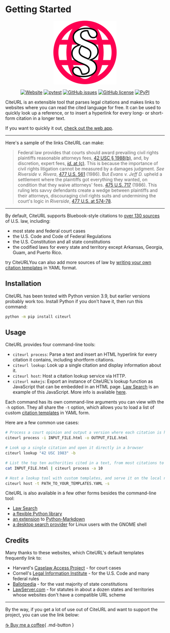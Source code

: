 # Getting Started

<p align="center"><a href="https://raindrum.pythonanywhere.com"><img src="https://raw.githubusercontent.com/raindrum/citeurl/main/citeurl/web/logo.svg" alt="CiteURL Logo" width=200px"></a></p>
<p align="center"><a href="https://raindrum.pythonanywhere.com"><img alt="Website" src="https://img.shields.io/website?down_color=lightgrey&up_color=blue&url=https%3A%2F%2Fraindrum.pythonanywhere.com"></a> <a href="https://github.com/raindrum/citeurl/actions/workflows/pytest.yml"><img src="https://github.com/raindrum/citeurl/actions/workflows/pytest.yml/badge.svg" alt="pytest" /></a> <a href="https://github.com/raindrum/citeurl/issues"><img src="https://img.shields.io/github/issues/raindrum/citeurl" alt="GitHub issues" /></a> <a href="https://github.com/raindrum/citeurl/blob/main/LICENSE.md"><img src="https://img.shields.io/github/license/raindrum/citeurl" alt="GitHub license" /></a> <a href="https://pypi.org/project/citeurl/"><img src="https://img.shields.io/pypi/v/citeurl" alt="PyPI" /></a></p>

CiteURL is an extensible tool that parses legal citations and makes links to websites where you can read the cited language for free. It can be used to quickly look up a reference, or to insert a hyperlink for every long- or short-form citation in a longer text.

If you want to quickly it out, [check out the web app](https://raindrum.pythonanywhere.com).

---

Here's a sample of the links CiteURL can make:

> Federal law provides that courts should award prevailing civil rights plaintiffs reasonable attorneys fees, [42 USC § 1988(b)](https://www.law.cornell.edu/uscode/text/42/1988#b), and, by discretion, expert fees, [*id.* at (c)](https://www.law.cornell.edu/uscode/text/42/1988#c). This is because the importance of civil rights litigation cannot be measured by a damages judgment. *See* *Riverside v. Rivera*, [477 U.S. 561](https://cite.case.law/us/477/561) (1986). But *Evans v. Jeff D.* upheld a settlement where the plaintiffs got everything they wanted, on condition that they waive attorneys' fees. [475 U.S. 717](https://cite.case.law/us/475/717) (1986). This ruling lets savvy defendants create a wedge between plaintiffs and their attorneys, discouraging civil rights suits and undermining the court's logic in *Riverside*, [477 U.S. at 574-78](https://cite.case.law/us/477/561#p574).

---

By default, CiteURL supports Bluebook-style citations to [over 130 sources](https://github.com/raindrum/citeurl/blob/main/citeurl/builtin-templates.yaml) of U.S. law, including:

- most state and federal court cases
- the U.S. Code and Code of Federal Regulations
- the U.S. Constitution and all state constitutions
- the codified laws for every state and territory except Arkansas, Georgia, Guam, and Puerto Rico.

try CiteURLYou can also add more sources of law by [writing your own citation templates](https://raindrum.github.io/citeurl/template-yamls/) in YAML format.

## Installation

CiteURL has been tested with Python version 3.9, but earlier versions probably work too. Install Python if you don't have it, then run this command:

```bash
python -m pip install citeurl
```

## Usage

CiteURL provides four command-line tools:

- `citeurl process`: Parse a text and insert an HTML hyperlink for every citation it contains, including shortform citations.
- `citeurl lookup`: Look up a single citation and display information about it.
- `citeurl host`: Host a citation lookup service via HTTP.
- `citeurl makejs`: Export an instance of CiteURL's lookup function as JavaScript that can be embedded in an HTML page. [Law Search](https://raindrum.github.io/lawsearch) is an example of this JavaScript. More info is available [here](https://raindrum.github.io/citeurl/frontends#javascript).

Each command has its own command-line arguments you can view with the `-h` option. They all share the `-t` option, which allows you to load a list of custom [citation templates](https://raindrum.github.io/citeurl/template-yamls/) in YAML form.

Here are a few common use cases:

```bash
# Process a court opinion and output a version where each citation is hyperlinked:
citeurl process -i INPUT_FILE.html -o OUTPUT_FILE.html
```

```bash
# Look up a single citation and open it directly in a browser
citeurl lookup "42 USC 1983" -b
```

```bash
# List the top ten authorities cited in a text, from most citations to least:
cat INPUT_FILE.html | citeurl process -a 10
```

```bash
# Host a lookup tool with custom templates, and serve it on the local network:
citeurl host -t PATH_TO_YOUR_TEMPLATES.YAML -s
```

CiteURL is also available in a few other forms besides the command-line tool: 

- [Law Search](https://raindrum.github.io/lawsearch)
- [a flexible Python library](https://raindrum.github.io/citeurl/library)
- [an extension](https://raindrum.github.io/citeurl/frontends#markdown-extension) to [Python-Markdown](https://python-markdown.github.io/)
- [a desktop search provider](https://extensions.gnome.org/extension/4225/gnome-citeurl-search-provider/) for Linux users with the GNOME shell

## Credits

Many thanks to these websites, which CiteURL's default templates frequently link to:

- Harvard's [Caselaw Access Project](https://cite.case.law/) - for court cases
- Cornell's [Legal Information Institute](https://www.law.cornell.edu/) - for the U.S. Code and many federal rules
- [Ballotpedia](https://ballotpedia.org) - for the vast majority of state constitutions
- [LawServer.com](https://www.lawserver.com/tools/laws) - for statutes in about a dozen states and territories whose websites don't have a compatible URL scheme

---

By the way, if you get a lot of use out of CiteURL and want to support the project, you can use the link below:

[☕ Buy me a coffee](https://ko-fi.com/simonsherred){ .md-button }
